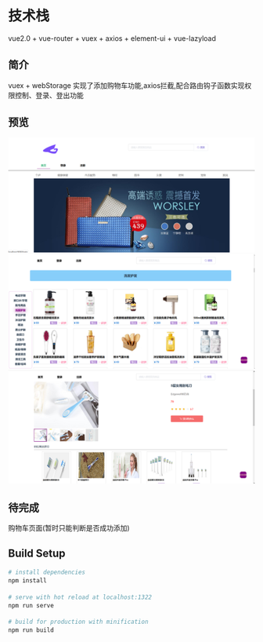 # 技术栈

vue2.0 + vue-router + vuex + axios + element-ui + vue-lazyload

## 简介

vuex + webStorage 实现了添加购物车功能,axios拦截,配合路由钩子函数实现权限控制、登录、登出功能

## 预览

![](./static/home.png)   ![](./static/list.png)    ![](./static/shops.png)


## 待完成

购物车页面(暂时只能判断是否成功添加)

## Build Setup

``` bash
# install dependencies
npm install

# serve with hot reload at localhost:1322
npm run serve

# build for production with minification
npm run build

